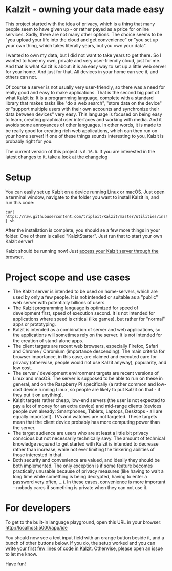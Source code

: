# Kalzit - owning your data made easy

This project started with the idea of privacy, which is a thing that many people seem to have given up - or rather payed as a price for online services.
Sadly, there are not many other options. The choice seems to be "you upload your life into the cloud and get convenience" or "you set up your own thing, which takes literally years, but you own your data".

I wanted to own my data, but I did not want to take years to get there.
So I wanted to have my own, private and very user-friendly cloud, just for me. And that is what Kalzit is about: it is an easy way to set up a little web server for your home. And just for that. All devices in your home can see it, and others can not. 

Of course a server is not usually very user-friendly, so there was a need for really good and easy to make applications. That is the second big part of what Kalzit is:
It is a programming language, complete with a standard library that makes tasks like "do a web search", "store data on the device" or "support multiple users with their own accounts and synchronize their data between devices" very easy.
This language is focused on being easy to learn, creating graphical user interfaces and working with media. And it avoids some annoyances of other languages. In other words, it is made to be really good for creating rich web applications, which can then run on your home server!
If one of these things sounds interesting to you, Kalzit is probably right for you.

The current version of this project is `0.16.0`. If you are interested in the latest changes to it, [take a look at the changelog](/docs/changelog/0.16.0.md)

# Setup

You can easily set up Kalzit on a device running Linux or macOS.
Just open a terminal window, navigate to the folder you want to install Kalzit in, and run this code:

```
curl https://raw.githubusercontent.com/triploit/Kalzit/master/utilities/installer/main.sh | sh
```

After the installation is complete, you should se a few more things in your folder. One of them is called "KalzitStarter". Just run that to start your own Kalzit server!

Kalzit should be running now! Just [access your Kalzit server through the browser](http://localhost:5000/).

# Project scope and use cases
* The Kalzit server is intended to be used on home-servers, which are used by only a few people. It is not intended or suitable as a "public" web server with potentially billions of users.
* The Kalzit programming language is optimized for speed of development first, speed of execution second. It is not intended for applications where speed is critical (like games), but rather for "normal" apps or prototyping.
* Kalzit is intended as a combination of server and web applications, so the applications will sometimes rely on the server. It is not intended for the creation of stand-alone apps.
* The client targets are recent web browsers, especially Firefox, Safari and Chrome / Chromium (importance descending). The main criteria for browser importance, in this case, are claimed and executed care for privacy (otherwise, people would not use Kalzit anyway), popularity, and low cost.
* The server / development environment targets are recent versions of Linux and macOS. The server is supposed to be able to run on these in general, and on the Raspberry PI specifically (a rather common and low-cost device running Linux, so people are likely to put Kalzit on that - if they put it on anything).
* Kalzit targets rather cheap, low-end servers (the user is not expected to pay a lot of money for an extra device) and mid-range clients (devices people own already: Smartphones, Tablets, Laptops, Desktops - all are equally important). TVs and watches are not targeted. These targets mean that the client device probably has more computing power than the server.
* The target audience are users who are at least a little bit privacy conscious but not necessarily technically savy. The amount of technical knowledge *required* to get started with Kalzit is intended to decrease rather than increase, while not ever limiting the tinkering abilities of those interested in that.
* Both security and convenience are valued, and ideally they should be both implemented. The only exception is if some feature becomes practically unusable because of privacy measures (like having to wait a long time while something is being decrypted, having to enter a password very often, ...). In these cases, convenience is more important - nobody cares if something is private when they can not use it.

# For developers

To get to the built-in language playground, open this URL in your browser: [http://localhost:5000/app/ide](http://localhost:5000/app/ide)

You should now see a text input field with an orange button beside it, and a bunch of other buttons below.
If you do, the setup worked and you can [write your first few lines of code in Kalzit](http://localhost:5000/docs/tutorial/babysteps.md).
Otherwise, please open an issue to let me know.

Have fun!
